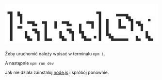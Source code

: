 # ![Paraclox](./src/assets/UI/logos/full.png)
Żeby uruchomić należy wpisać w terminalu `npm i`.

A następnie `npm run dev`

Jak nie działa zainstaluj [node.js](https://nodejs.org/en/download) i spróbój ponownie.
